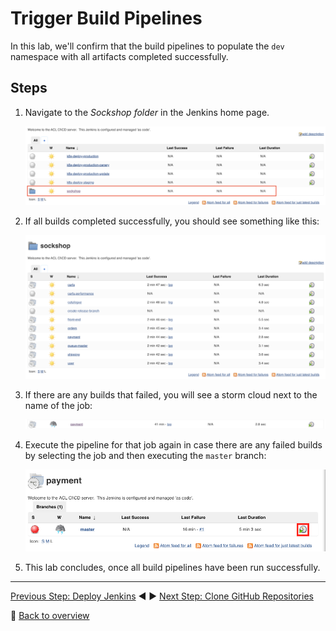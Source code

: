 # Trigger Build Pipelines

In this lab, we'll confirm that the build pipelines to populate the `dev` namespace with all artifacts completed successfully.


## Steps

1. Navigate to the *Sockshop folder* in the Jenkins home page.

    ![](../assets/jenkins-ui-enter-sockshop-folder.png)

1. If all builds completed successfully, you should see something like this:

    ![](../assets/jenkins-sockshop-folder.png)


1. If there are any builds that failed, you will see a storm cloud next to the name of the job:

    ![](../assets/jenkins-failed-builds.png)

1. Execute the pipeline for that job again in case there are any failed builds by selecting the job and then executing the `master` branch:

    ![](../assets/jenkins-ui-trigger-build.png)

1. This lab concludes, once all build pipelines have been run successfully.

---  

[Previous Step: Deploy Jenkins](../3_Deploy_Jenkins) :arrow_backward: :arrow_forward: [Next Step: Clone GitHub Repositories](../5_Clone_GitHub_Repositories)

:arrow_up_small: [Back to overview](../)
